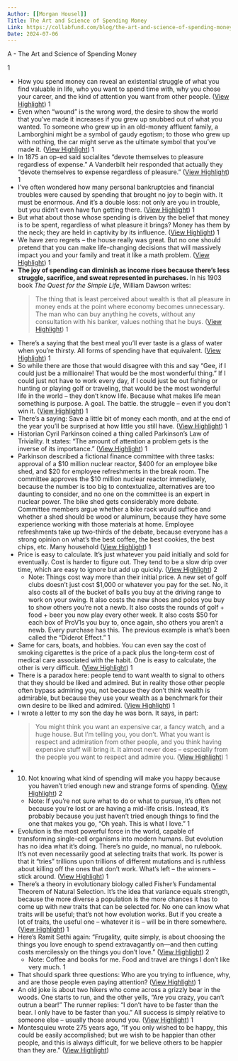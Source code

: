 ```yaml
---
Author: [[Morgan Housel]]
Title: The Art and Science of Spending Money
Link: https://collabfund.com/blog/the-art-and-science-of-spending-money/
Date: 2024-07-06
---
```

A - The Art and Science of Spending Money

1
- How you spend money can reveal an existential struggle of what you find valuable in life, who you want to spend time with, why you chose your career, and the kind of attention you want from other people. ([View Highlight](https://read.readwise.io/read/01gpv8ynjm2ay5d5kzsmcrxcra))
1
- Even when “wound” is the wrong word, the desire to show the world that you’ve made it increases if you grew up snubbed out of what you wanted. To someone who grew up in an old-money affluent family, a Lamborghini might be a symbol of gaudy egotism; to those who grew up with nothing, the car might serve as the ultimate symbol that you’ve made it. ([View Highlight](https://read.readwise.io/read/01gpv90zyefpc4npdp7gy96s3z))
1
- In 1875 an op-ed said socialites “devote themselves to pleasure regardless of expense.” A Vanderbilt heir responded that actually they “devote themselves to expense regardless of pleasure.” ([View Highlight](https://read.readwise.io/read/01gpv92740vmth0jr1nzsn7wxr))
1
- I’ve often wondered how many personal bankruptcies and financial troubles were caused by spending that brought no joy to begin with. It must be enormous. And it’s a double loss: not only are you in trouble, but you didn’t even have fun getting there. ([View Highlight](https://read.readwise.io/read/01gpv92ym7smkxrtxb9d05pmr2))
1
- But what about those whose spending is driven by the belief that money is to be spent, regardless of what pleasure it brings? Money has them by the neck; they are held in captivity by its influence. ([View Highlight](https://read.readwise.io/read/01gpv93gngyc6mnnypwefvw7c6))
1
- We have zero regrets – the house really was great. But no one should pretend that you can make life-changing decisions that will massively impact you and your family and treat it like a math problem. ([View Highlight](https://read.readwise.io/read/01gpv95qx9kr5j55vqtevwb9ad))
1
- **The joy of spending can diminish as income rises because there’s less struggle, sacrifice, and sweat represented in purchases.**
  In his 1903 book *The Quest for the Simple Life*, William Dawson writes:
  > The thing that is least perceived about wealth is that all pleasure in money ends at the point where economy becomes unnecessary. The man who can buy anything he covets, without any consultation with his banker, values nothing that he buys. ([View Highlight](https://read.readwise.io/read/01gpv96yewx0a1xwh01j8ev54f))
1
- There’s a saying that the best meal you’ll ever taste is a glass of water when you’re thirsty. All forms of spending have that equivalent. ([View Highlight](https://read.readwise.io/read/01gpv984ktp48d3945aqyxf483))
1
- So while there are those that would disagree with this and say “Gee, if I could just be a millionaire! That would be the most wonderful thing.” If I could just not have to work every day, if I could just be out fishing or hunting or playing golf or traveling, that would be the most wonderful life in the world – they don’t know life. Because what makes life mean something is purpose. A goal. The battle. the struggle – even if you don’t win it. ([View Highlight](https://read.readwise.io/read/01gpv995gsf54q5cf25qdbf8mh))
1
- There’s a saying: Save a little bit of money each month, and at the end of the year you’ll be surprised at how little you still have. ([View Highlight](https://read.readwise.io/read/01gpv99f78rz28rsjxy82b1qtb))
1
- Historian Cyril Parkinson coined a thing called Parkinson’s Law of Triviality. It states: “The amount of attention a problem gets is the inverse of its importance.” ([View Highlight](https://read.readwise.io/read/01gpv9a1r2jce9k7yvtw5qvg3g))
1
- Parkinson described a fictional finance committee with three tasks: approval of a $10 million nuclear reactor, $400 for an employee bike shed, and $20 for employee refreshments in the break room.
  The committee approves the $10 million nuclear reactor immediately, because the number is too big to contextualize, alternatives are too daunting to consider, and no one on the committee is an expert in nuclear power.
  The bike shed gets considerably more debate. Committee members argue whether a bike rack would suffice and whether a shed should be wood or aluminum, because they have some experience working with those materials at home.
  Employee refreshments take up two-thirds of the debate, because everyone has a strong opinion on what’s the best coffee, the best cookies, the best chips, etc.
  Many household ([View Highlight](https://read.readwise.io/read/01gpv9b4vr7ngqvq4yyfcbg64r))
1
- Price is easy to calculate. It’s just whatever you paid initially and sold for eventually.
  Cost is harder to figure out. They tend to be a slow drip over time, which are easy to ignore but add up quickly. ([View Highlight](https://read.readwise.io/read/01gpxxwr8xy6nkmx3rxt5p3hnx))
2
    - Note: Things cost way more than their initial price. A new set of golf clubs doesn’t just cost $1,000 or whatever you pay for the set. No, it also costs all of the bucket of balls you buy at the driving range to work on your swing. It also costs the new shoes and polos you buy to show others you’re not a newb. It also costs the rounds of golf + food + beer you now play every other week. It also costs $50 for each box of ProV1s you buy to, once again, sho others you aren’t a newb.
      Every purchase has this. The previous example is what’s been called the “Diderot Effect.”
1
- Same for cars, boats, and hobbies. You can even say the cost of smoking cigarettes is the price of a pack plus the long-term cost of medical care associated with the habit. One is easy to calculate, the other is very difficult. ([View Highlight](https://read.readwise.io/read/01gpxxx1j345tff79a0zb8w9mz))
1
- There is a paradox here: people tend to want wealth to signal to others that they should be liked and admired. But in reality those other people often bypass admiring you, not because they don’t think wealth is admirable, but because they use your wealth as a benchmark for their own desire to be liked and admired. ([View Highlight](https://read.readwise.io/read/01gpxy3w9a910v4b7k93294j8x))
1
- I wrote a letter to my son the day he was born. It says, in part:
  > You might think you want an expensive car, a fancy watch, and a huge house. But I’m telling you, you don’t. What you want is respect and admiration from other people, and you think having expensive stuff will bring it. It almost never does – especially from the people you want to respect and admire you. ([View Highlight](https://read.readwise.io/read/01gpxy4bwd4fzxsv9t2gbz26e5))
1
- 10. Not knowing what kind of spending will make you happy because you haven’t tried enough new and strange forms of spending. ([View Highlight](https://read.readwise.io/read/01gpxy5rgb91r17grjy3ewesa6))
2
    - Note: If you’re not sure what to do or what to pursue, it’s often not because you’re lost or are having a mid-life crisis. Instead, it’s probably because you just haven’t tried enough things to find the one that makes you go, “Oh yeah. This is what I love.”
1
- Evolution is the most powerful force in the world, capable of transforming single-cell organisms into modern humans.
  But evolution has no idea what it’s doing. There’s no guide, no manual, no rulebook. It’s not even necessarily good at selecting traits that work.
  Its power is that it “tries” trillions upon trillions of different mutations and is ruthless about killing off the ones that don’t work. What’s left – the winners – stick around. ([View Highlight](https://read.readwise.io/read/01gpxy7qka9nqx1t6nvey05ek4))
1
- There’s a theory in evolutionary biology called Fisher’s Fundamental Theorem of Natural Selection. It’s the idea that variance equals strength, because the more diverse a population is the more chances it has to come up with new traits that can be selected for. No one can know what traits will be useful; that’s not how evolution works. But if you create a lot of traits, the useful one – whatever it is – will be in there somewhere. ([View Highlight](https://read.readwise.io/read/01gpxy873kewef2rmrca982m2b))
1
- Here’s Ramit Sethi again: “Frugality, quite simply, is about choosing the things you love enough to spend extravagantly on—and then cutting costs mercilessly on the things you don’t love.” ([View Highlight](https://read.readwise.io/read/01gpxy9fwz1mat5kntq5c7kra6))
2
    - Note: Coffee and books for me. Food and travel are things I don’t like very much.
1
- That should spark three questions: Who are you trying to influence, why, and are those people even paying attention? ([View Highlight](https://read.readwise.io/read/01gpxychnb39d6yfhqxdtdqfjr))
1
- An old joke is about two hikers who come across a grizzly bear in the woods. One starts to run, and the other yells, “Are you crazy, you can’t outrun a bear!” The runner replies: “I don’t have to be faster than the bear. I only have to be faster than you.”
  All success is simply relative to someone else – usually those around you. ([View Highlight](https://read.readwise.io/read/01gpxycz0yvt4pb20z5vay4wyx))
1
- Montesquieu wrote 275 years ago, “If you only wished to be happy, this could be easily accomplished; but we wish to be happier than other people, and this is always difficult, for we believe others to be happier than they are.” ([View Highlight](https://read.readwise.io/read/01gpxye9h74n88fyfma0npn4fj))
